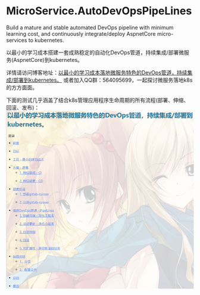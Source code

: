 # MicroService.AutoDevOpsPipeLines
Build a mature and stable automated DevOps pipeline with minimum learning cost, and continuously integrate/deploy AspnetCore micro-services to kubernetes.

以最小的学习成本搭建一套成熟稳定的自动化DevOps管道，持续集成/部署微服务(AspnetCore)到kubernetes。

详情请访问博客地址：[以最小的学习成本落地微服务特色的DevOps管道，持续集成/部署到kubernetes。](https://www.cnblogs.com/justmine/p/10193965.html)
或者加入QQ群：564095699，一起探讨微服务落地k8s的方方面面。

下面的测试几乎涵盖了结合k8s管理应用程序生命周期的所有流程(部署、伸缩、回滚、发布)：
![](devops.jpg)



